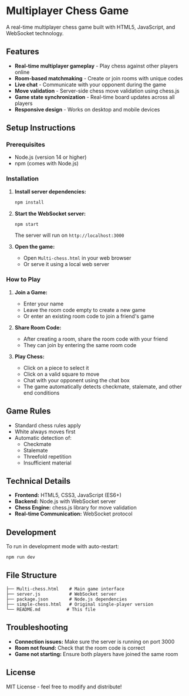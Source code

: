 # Multiplayer Chess Game

A real-time multiplayer chess game built with HTML5, JavaScript, and WebSocket technology.

## Features

- **Real-time multiplayer gameplay** - Play chess against other players online
- **Room-based matchmaking** - Create or join rooms with unique codes
- **Live chat** - Communicate with your opponent during the game
- **Move validation** - Server-side chess move validation using chess.js
- **Game state synchronization** - Real-time board updates across all players
- **Responsive design** - Works on desktop and mobile devices

## Setup Instructions

### Prerequisites
- Node.js (version 14 or higher)
- npm (comes with Node.js)

### Installation

1. **Install server dependencies:**
   ```bash
   npm install
   ```

2. **Start the WebSocket server:**
   ```bash
   npm start
   ```
   The server will run on `http://localhost:3000`

3. **Open the game:**
   - Open `Multi-chess.html` in your web browser
   - Or serve it using a local web server

### How to Play

1. **Join a Game:**
   - Enter your name
   - Leave the room code empty to create a new game
   - Or enter an existing room code to join a friend's game

2. **Share Room Code:**
   - After creating a room, share the room code with your friend
   - They can join by entering the same room code

3. **Play Chess:**
   - Click on a piece to select it
   - Click on a valid square to move
   - Chat with your opponent using the chat box
   - The game automatically detects checkmate, stalemate, and other end conditions

## Game Rules

- Standard chess rules apply
- White always moves first
- Automatic detection of:
  - Checkmate
  - Stalemate
  - Threefold repetition
  - Insufficient material

## Technical Details

- **Frontend:** HTML5, CSS3, JavaScript (ES6+)
- **Backend:** Node.js with WebSocket server
- **Chess Engine:** chess.js library for move validation
- **Real-time Communication:** WebSocket protocol

## Development

To run in development mode with auto-restart:
```bash
npm run dev
```

## File Structure

```
├── Multi-chess.html    # Main game interface
├── server.js           # WebSocket server
├── package.json        # Node.js dependencies
├── simple-chess.html   # Original single-player version
└── README.md          # This file
```

## Troubleshooting

- **Connection issues:** Make sure the server is running on port 3000
- **Room not found:** Check that the room code is correct
- **Game not starting:** Ensure both players have joined the same room

## License

MIT License - feel free to modify and distribute! 